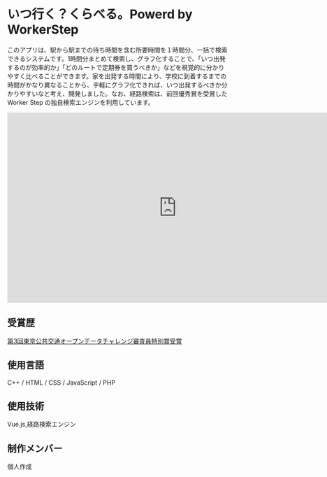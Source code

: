 # いつ行く？くらべる。Powerd by WorkerStep

このアプリは、駅から駅までの待ち時間を含む所要時間を１時間分、一括で検索できるシステムです。1時間分まとめて検索し、グラフ化することで、「いつ出発するのが効率的か」「どのルートで定期券を買うべきか」などを視覚的に分かりやすく比べることができます。家を出発する時間により、学校に到着するまでの時間がかなり異なることから、手軽にグラフ化できれば、いつ出発するべきか分かりやすいなと考え、開発しました。なお、経路検索は、前回優秀賞を受賞したWorker Step の独自検索エンジンを利用しています。

<iframe width="774" height="435" src="https://www.youtube.com/embed/fuvHi2SaVOc" title="いついく？くらべる。Powered by Worker Step １min version" frameborder="0" allow="accelerometer; autoplay; clipboard-write; encrypted-media; gyroscope; picture-in-picture; web-share" allowfullscreen></iframe>

## 受賞歴
[第3回東京公共交通オープンデータチャレンジ審査員特別賞受賞](https://tokyochallenge.odpt.org/2019/award/03.html#g)

## 使用言語
C++ / HTML / CSS / JavaScript / PHP

## 使用技術
Vue.js,経路検索エンジン

## 制作メンバー
個人作成
